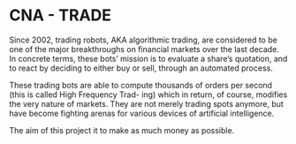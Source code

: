 # CNA - TRADE

Since 2002, trading robots, AKA algorithmic trading, are considered to be one of the major breakthroughs on financial markets over the last decade. In concrete terms, these bots’ mission is to evaluate a share’s quotation, and to react by deciding to either buy or sell, through an automated process.

These trading bots are able to compute thousands of orders per second (this is called High Frequency Trad- ing) which in return, of course, modifies the very nature of markets. They are not merely trading spots anymore, but have become fighting arenas for various devices of artificial intelligence.

The aim of this project it to make as much money as possible.
